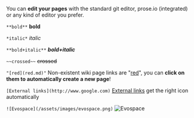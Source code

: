 
You can **edit your pages** with the standard git editor, prose.io (integrated) or any kind of editor you prefer.

`**bold**`
**bold**

`*italic*`
*italic*

`**bold+italic**`
***bold+italic***

`~~crossed~~`
~~crossed~~

`"[red](red.md)"`
Non-existent wiki page links are "[red](red.md)", you can **click on them to automatically create a new page**!

`[External links](http://www.google.com)`
[External links](http://www.google.com) get the right icon automatically

`![Evospace](/assets/images/evospace.png)`
![Evospace](/assets/images/evospace.png)

